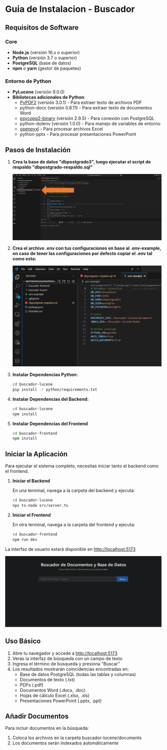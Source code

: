 ﻿# Guia de Instalacion - Buscador

## Requisitos de Software

### Core

- **Node.js** (versión 16.x o superior)
- **Python** (versión 3.7 o superior)
- **PostgreSQL** (base de datos)
- **npm** o **yarn** (gestor de paquetes)

### Entorno de Python

- **PyLucene** (versión 9.0.0)
- **Bibliotecas adicionales de Python**:
  - [PyPDF2](https://pypi.org/project/PyPDF2/) (versión 3.0.1) - Para extraer texto de archivos PDF
  - python-docx (versión 0.8.11) - Para extraer texto de documentos Word
  - [psycopg2-binary](https://pypi.org/project/psycopg2-binary/) (versión 2.9.5) - Para conexión con PostgreSQL
  - python-dotenv (versión 1.0.0) - Para manejo de variables de entorno
  - [openpyxl](https://pypi.org/project/openpyxl/) - Para procesar archivos Excel
  - python-pptx - Para procesar presentaciones PowerPoint

## Pasos de Instalación

1. **Crea la base de datos "dbpostgrado3", luego ejecutar el script de respaldo "dbpostgrado-respaldo.sql"**

   ![Creación de base de datos](images/Aspose.Words.b180c88f-b11d-4500-aa01-5fe1a3ebf48b.001.png)

2. **Crea el archivo .env con tus configuraciones en base al .env-example, en caso de tener las configuraciones por defecto copiar el .env tal como esta:**

   ![Configuración del archivo .env](images/Aspose.Words.b180c88f-b11d-4500-aa01-5fe1a3ebf48b.002.png)

3. **Instalar Dependencias Python:**

   ```bash
   cd buscador-lucene
   pip install -r python/requirements.txt
   ```

4. **Instalar Dependencias del Backend:**

   ```bash
   cd buscador-lucene
   npm install
   ```

5. **Instalar Dependencias del Frontend**

   ```bash
   cd buscador-frontend
   npm install
   ```

## Iniciar la Aplicación

Para ejecutar el sistema completo, necesitas iniciar tanto el backend como el frontend.

1. **Iniciar el Backend**

   En una terminal, navega a la carpeta del backend y ejecuta:

   ```bash
   cd buscador-lucene
   npx ts-node src/server.ts
   ```

2. **Iniciar el Frontend**

   En otra terminal, navega a la carpeta del frontend y ejecuta:

   ```bash
   cd buscador-frontend
   npm run dev
   ```

La interfaz de usuario estará disponible en [http://localhost:5173](http://localhost:5173)

![Interfaz de usuario](images/Aspose.Words.b180c88f-b11d-4500-aa01-5fe1a3ebf48b.003.png)

## Uso Básico

1. Abre tu navegador y accede a [http://localhost:5173](http://localhost:5173)
2. Verás la interfaz de búsqueda con un campo de texto
3. Ingresa el término de búsqueda y presiona "Buscar"
4. Los resultados mostrarán coincidencias encontradas en:
   - Base de datos PostgreSQL (todas las tablas y columnas)
   - Documentos de texto (.txt)
   - PDFs (.pdf)
   - Documentos Word (.docx, .doc)
   - Hojas de cálculo Excel (.xlsx, .xls)
   - Presentaciones PowerPoint (.pptx, .ppt)

## Añadir Documentos

Para incluir documentos en la búsqueda:

1. Coloca los archivos en la carpeta buscador-lucene/documents
2. Los documentos serán indexados automáticamente


